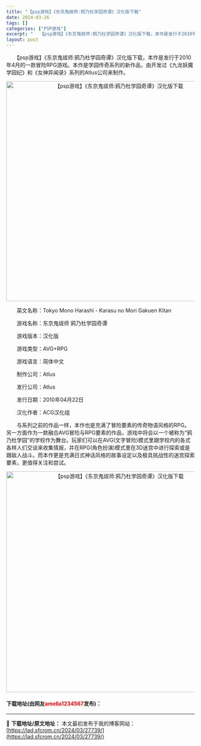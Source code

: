 ```yaml
---
title: "【psp游戏】《东京鬼祓师:鸦乃杜学园奇谭》汉化版下载"
date: 2024-03-26
tags: []
categories: ["PSP游戏"]
excerpt: "　　【psp游戏】《东京鬼祓师:鸦乃杜学园奇谭》汉化版下载，本作是发行于2010年4月的一款冒险RPG游戏。本作是学园传奇系列的新作品，由开发过《九龙妖魔学园纪》和《女神异闻录》系列的Atlus公司来制作。 　　英文名称：Tokyo Mono Harashi - Karasu no Mori Gak&hellip;"
layout: post
---
```


 <p>　　【psp游戏】《东京鬼祓师:鸦乃杜学园奇谭》汉化版下载，本作是发行于2010年4月的一款冒险RPG游戏。本作是学园传奇系列的新作品，由开发过《九龙妖魔学园纪》和《女神异闻录》系列的Atlus公司来制作。</p> <p align="center"><img align="" border="0" src="https://lad.sfcrom.cn/wp-content/uploads/2024/03/20240325_6601ff7d99425.png" width="587" alt="【psp游戏】《东京鬼祓师:鸦乃杜学园奇谭》汉化版下载" /></p> <p>　　英文名称：Tokyo Mono Harashi - Karasu no Mori Gakuen Kitan</p> <p>　　游戏名称：东京鬼祓师 鸦乃杜学园奇谭</p> <p>　　游戏版本：汉化版</p> <p>　　游戏类型：AVG+RPG</p> <p>　　游戏语言：简体中文</p> <p>　　制作公司：Atlus</p> <p>　　发行公司：Atlus</p> <p>　　发行日期：2010年04月22日</p> <p>　　汉化作者：ACG汉化组</p> <p>　　与系列之前的作品一样，本作也是充满了冒险要素的传奇物语风格的RPG。另一方面作为一款融合AVG冒险与RPG要素的作品，游戏中将会以一个被称为&ldquo;鸦乃杜学园&rdquo;的学校作为舞台。玩家们可以在AVG(文字冒险)模式里跟学校内的各式各样人们交谈来收集情报，并在RPG(角色扮演)模式里在3D迷宫中进行探索或是跟敌人战斗。而本作更是充满日式神话风格的故事设定以及极具挑战性的迷宫探索要素，更值得关注和尝试。</p> <p align="center"><img align="" border="0" src="https://lad.sfcrom.cn/wp-content/uploads/2024/03/20240325_6601ff7f26949.png" width="589" alt="【psp游戏】《东京鬼祓师:鸦乃杜学园奇谭》汉化版下载" /></p> <p><h4>下载地址(由网友<font color="red">amelia1234567</font>发布)：</h4></p> 

---
📖 **下载地址/原文地址：** 本文最初发布于我的博客网站：[https://lad.sfcrom.cn/2024/03/27739/](https://lad.sfcrom.cn/2024/03/27739/)
